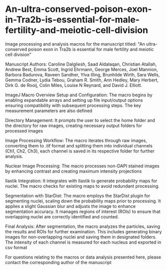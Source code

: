 # An-ultra-conserved-poison-exon-in-Tra2b-is-essential-for-male-fertility-and-meiotic-cell-division
Image processing and analysis macros for the manuscript titled: "An ultra-conserved poison exon in Tra2b is essential for male fertility and meiotic cell division"

Manuscript Authors: Caroline Dalgliesh, Saad Aldalaqan, Christian Atallah, Andrew Best, Emma Scott, Ingrid Ehrmann, George Merces, Joel Mannion, Barbora Badurova, Raveen Sandher, Ylva Illing, Brunhilde Wirth, Sara Wells, Gemma Codner, Lydia Tebou, Graham R. Smith, Ann Hedley, Mary Herbert, Dirk G. de Rooij, Colin Miles, Louise N Reynard, and David J. Elliott.

ImageJ Macro Overview
Setup and Configuration:
The macro begins by enabling expandable arrays and setting up file input/output options ensuring compatibility with subsequent processing steps. The key measurement parameters are also defined

Directory Management:
It prompts the user to select the home folder and the directory for raw images, creating necessary output folders for processed images

Image Processing Workflow:
The macro iterates through raw images, converting them to .tif format and splitting them into individual channels (Ch1, Ch2, Ch3), each channel is saved in its respective folder for further analysis.

Nuclear Image Processing:
The macro processes non-DAPI stained images by enhancing contrast and creating maximum intensity projections

Ilastik Integration:
It integrates with Ilastik to generate probability maps for nuclei. The macro checks for existing maps to avoid redundant processing.

Segmentation with StarDist:
The macro employs the StarDist plugin for segmenting nuclei, scaling down the probability maps prior to processing. It applies a slight Gaussian blur and adjusts the image to enhance segmentation accuracy. It manages regions of interest (ROIs) to ensure that overlapping nuclei are correctly identified and counted.

Final Analysis:
After segmentation, the macro analyzes the particles, saving the results and ROIs for further examination. This includes generating binary images for non-overlapping nuclei and saving them in designated folders. The intensity of each channel is measured for each nucleus and exported in csv format

For questions relating to the macros or data analysis presented here, please contact the corresponding author of the manuscript
